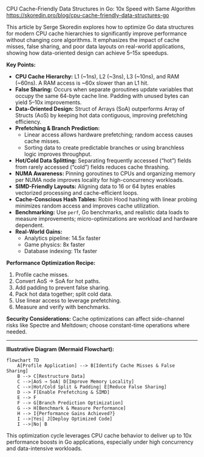 CPU Cache-Friendly Data Structures in Go: 10x Speed with Same Algorithm  
https://skoredin.pro/blog/cpu-cache-friendly-data-structures-go  

This article by Serge Skoredin explores how to optimize Go data structures for modern CPU cache hierarchies to significantly improve performance without changing core algorithms. It emphasizes the impact of cache misses, false sharing, and poor data layouts on real-world applications, showing how data-oriented design can achieve 5–15x speedups.

**Key Points:**
- **CPU Cache Hierarchy:** L1 (~1ns), L2 (~3ns), L3 (~10ns), and RAM (~60ns). A RAM access is ~60x slower than an L1 hit.
- **False Sharing:** Occurs when separate goroutines update variables that occupy the same 64-byte cache line. Padding with unused bytes can yield 5–10x improvements.
- **Data-Oriented Design:** Struct of Arrays (SoA) outperforms Array of Structs (AoS) by keeping hot data contiguous, improving prefetching efficiency.
- **Prefetching & Branch Prediction:**  
  - Linear access allows hardware prefetching; random access causes cache misses.  
  - Sorting data to create predictable branches or using branchless logic improves throughput.
- **Hot/Cold Data Splitting:** Separating frequently accessed (“hot”) fields from rarely accessed (“cold”) fields reduces cache thrashing.
- **NUMA Awareness:** Pinning goroutines to CPUs and organizing memory per NUMA node improves locality for high-concurrency workloads.
- **SIMD-Friendly Layouts:** Aligning data to 16 or 64 bytes enables vectorized processing and cache-efficient loops.
- **Cache-Conscious Hash Tables:** Robin Hood hashing with linear probing minimizes random access and improves cache utilization.
- **Benchmarking:** Use `perf`, Go benchmarks, and realistic data loads to measure improvements; micro-optimizations are workload and hardware dependent.
- **Real-World Gains:**  
  - Analytics pipeline: 14.5x faster  
  - Game physics: 8x faster  
  - Database indexing: 11x faster

**Performance Optimization Recipe:**
1. Profile cache misses.
2. Convert AoS → SoA for hot paths.
3. Add padding to prevent false sharing.
4. Pack hot data together; split cold data.
5. Use linear access to leverage prefetching.
6. Measure and verify with benchmarks.

**Security Considerations:** Cache optimizations can affect side-channel risks like Spectre and Meltdown; choose constant-time operations where needed.

---

**Illustrative Diagram (Mermaid Flowchart):**

```mermaid
flowchart TD
    A[Profile Application] --> B[Identify Cache Misses & False Sharing]
    B --> C[Restructure Data]
    C -->|AoS → SoA| D[Improve Memory Locality]
    C -->|Hot/Cold Split & Padding| E[Reduce False Sharing]
    D --> F[Enable Prefetching & SIMD]
    E --> F
    F --> G[Branch Prediction Optimization]
    G --> H[Benchmark & Measure Performance]
    H --> I{Performance Gains Achieved?}
    I -->|Yes| J[Deploy Optimized Code]
    I -->|No| B
```

This optimization cycle leverages CPU cache behavior to deliver up to 10x performance boosts in Go applications, especially under high concurrency and data-intensive workloads.